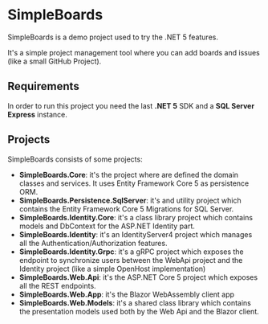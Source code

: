 # SimpleBoards
SimpleBoards is a demo project used to try the .NET 5 features.

It's a simple project management tool where you can add boards and issues (like a small GitHub Project).

## Requirements
In order to run this project you need the last **.NET 5** SDK and a **SQL Server Express** instance.

## Projects
SimpleBoards consists of some projects:

- **SimpleBoards.Core**: it's the project where are defined the domain classes and services. It uses Entity Framework Core 5 as persistence ORM.
- **SimpleBoards.Persistence.SqlServer**: it's and utility project which contains the Entity Framework Core 5 Migrations for SQL Server.
- **SimpleBoards.Identity.Core**: it's a class library project which contains models and DbContext for the ASP.NET Identity part.
- **SimpleBoards.Identity**: it's an IdentityServer4 project which manages all the Authentication/Authorization features.
- **SimpleBoards.Identity.Grpc**: it's a gRPC project which exposes the endpoint to synchronize users between the WebApi project and the Identity project (like a simple OpenHost implementation)
- **SimpleBoards.Web.Api**: it's the ASP.NET Core 5 project which exposes all the REST endpoints.
- **SimpleBoards.Web.App**: it's the Blazor WebAssembly client app
- **SimpleBoards.Web.Models**: it's a shared class library which contains the presentation models used both by the Web Api and the Blazor client.
